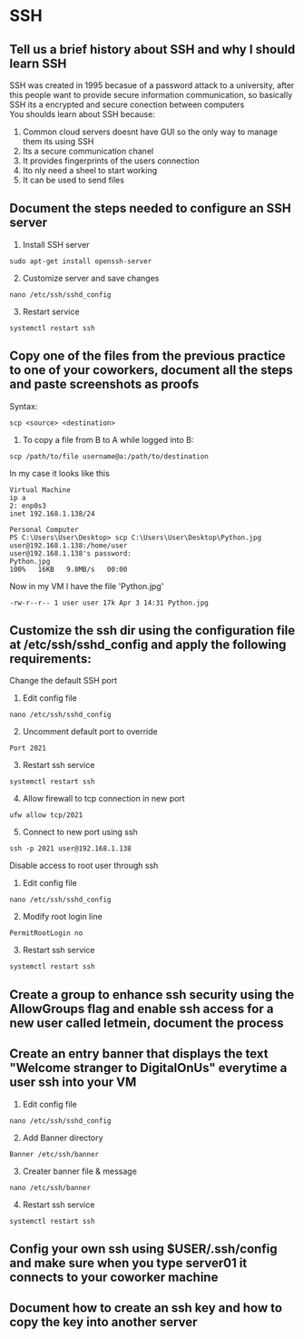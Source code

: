 # SSH
## Tell us a brief history about SSH and why I should learn SSH  
SSH was created in 1995 becasue of a password attack to a university, after this people want to provide secure information communication, so basically SSH its a encrypted and secure conection between computers  
You shoulds learn about SSH because:
1. Common cloud servers doesnt have GUI so the only way to manage them its using SSH
2. Its a secure communication chanel
3. It provides fingerprints of the users connection
4. Ito nly need a sheel to start working
5. It can be used to send files
## Document the steps needed to configure an SSH server  
1. Install SSH server
```
sudo apt-get install openssh-server
```
2. Customize server and save changes
```
nano /etc/ssh/sshd_config
```
3. Restart service
```
systemctl restart ssh
```
## Copy one of the files from the previous practice to one of your coworkers, document all the steps and paste screenshots as proofs  
Syntax:
```
scp <source> <destination>
```
1. To copy a file from B to A while logged into B:
```
scp /path/to/file username@a:/path/to/destination
```
In my case it looks like this
```
Virtual Machine
ip a
2: enp0s3
inet 192.168.1.138/24
```
```
Personal Computer
PS C:\Users\User\Desktop> scp C:\Users\User\Desktop\Python.jpg user@192.168.1.138:/home/user
user@192.168.1.138's password:
Python.jpg                                                                                           100%   16KB   9.8MB/s   00:00
```
Now in my VM I have the file 'Python.jpg'
```
-rw-r--r-- 1 user user 17k Apr 3 14:31 Python.jpg
```
## Customize the ssh dir using the configuration file at /etc/ssh/sshd_config and apply the following requirements:
Change the default SSH port
1. Edit config file
```
nano /etc/ssh/sshd_config
```
2. Uncomment default port to override
```
Port 2021
```
3. Restart ssh service
```
systemctl restart ssh
```
4. Allow firewall to tcp connection in new port
```
ufw allow tcp/2021
```
5. Connect to new port using ssh
```
ssh -p 2021 user@192.168.1.138
```
Disable access to root user through ssh
1. Edit config file
```
nano /etc/ssh/sshd_config
```
2. Modify root login line
```
PermitRootLogin no
```
3. Restart ssh service
```
systemctl restart ssh
```
## Create a group to enhance ssh security using the AllowGroups flag and enable ssh access for a new user called letmein, document the process  

## Create an entry banner that displays the text "Welcome stranger to DigitalOnUs" everytime a user ssh into your VM
1. Edit config file
```
nano /etc/ssh/sshd_config
```
2. Add Banner directory
```
Banner /etc/ssh/banner
```
3. Creater banner file & message
```
nano /etc/ssh/banner
```
4. Restart ssh service
```
systemctl restart ssh
```
## Config your own ssh using $USER/.ssh/config and make sure when you type server01 it connects to your coworker machine
## Document how to create an ssh key and how to copy the key into another server